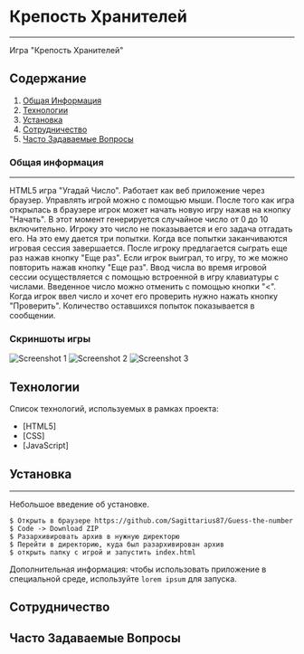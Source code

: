 # Крепость Хранителей
***
Игра "Крепость Хранителей"
## Содержание
1. [Общая Информация](#общая-информация)
2. [Технологии](#технологии)
3. [Установка](#установка)
4. [Сотрудничество](#сотрудничество)
5. [Часто Задаваемые Вопросы](#часто-задаваемые-вопросы)
### Общая информация
***
HTML5 игра "Угадай Число". Работает как веб приложение через браузер. Управлять игрой можно с помощью мыши. После того как игра открылась в браузере игрок может начать новую игру нажав на кнопку "Начать". В этот момент генерируется случайное число от 0 до 10 включительно. Игроку это число не показывается и его задача отгадать его. На это ему дается три попытки. Когда все попытки заканчиваются игровая сессия завершается. После игроку предлагается сыграть еще раз нажав кнопку "Еще раз". Если игрок выиграл, то игру, то же можно повторить нажав кнопку "Еще раз". Ввод числа во время игровой сессии осуществляется с помощью встроенной в игру клавиатуры с числами. Введенное число можно отменить с помощью кнопки "<". Когда игрок ввел число и хочет его проверить нужно нажать кнопку "Проверить". Количество оставшихся попыток показывается в сообщении.
### Скриншоты игры
![Screenshot 1](screenshots/Screenshot_2023-11-14_11-52-30.png)
![Screenshot 2](screenshots/Screenshot_2023-11-14_11-56-53.png)
![Screenshot 3](screenshots/Screenshot_2023-11-14_11-58-25.png)
## Технологии
Список технологий, используемых в рамках проекта:
* [HTML5]
* [CSS]
* [JavaScript]
## Установка
***
Небольшое введение об установке.
```
$ Открыть в браузере https://github.com/Sagittarius87/Guess-the-number
$ Code -> Download ZIP
$ Разархивировать архив в нужную директорю 
$ Перейти в директорию, куда был разархивирован архив
$ открыть папку с игрой и запустить index.html
```
Дополнительная информация: чтобы использовать приложение в специальной среде, используйте ```lorem ipsum``` для запуска.
## Сотрудничество
## Часто Задаваемые Вопросы
